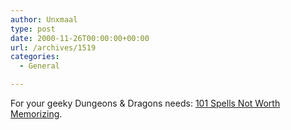 ```yaml
---
author: Unxmaal
type: post
date: 2000-11-26T00:00:00+00:00
url: /archives/1519
categories:
  - General

---
```

For your geeky Dungeons & Dragons needs: [101 Spells Not Worth Memorizing][1].

 [1]: http://alberti.crs4.it/~felonius/f21.htm
